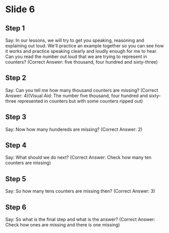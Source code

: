 # Slide 6

## Step 1

Say: In our lessons, we will try to get you speaking, reasoning and explaining out loud. We'll practice an example together so you can see how it works and practice speaking clearly and loudly enough for me to hear. Can you read the number out loud that we are trying to represent in counters? (Correct Answer: five thousand, four hundred and sixty-three)

## Step 2
Say: Can you tell me how many thousand counters are missing? (Correct Answer: 4)(Visual Aid: The number five thousand, four hundred and sixty-three represented in counters but with some counters ripped out) 

## Step 3
Say: Now how many hundereds are missing? (Correct Answer: 2)

## Step 4
Say: What should we do next? (Correct Answer: Check how many ten counters are missing)

## Step 5
Say: So how many tens counters are missing then? (Correct Answer: 3)

## Step 6
Say: So what is the final step and what is the answer? (Correct Answer: Check how ones are missing and there is one missing)
